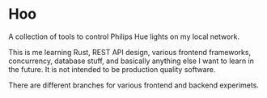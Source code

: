 # Hoo

A collection of tools to control Philips Hue lights on my local network. 

This is me learning Rust, REST API design, various frontend frameworks, concurrency, database stuff, and basically anything else I want to learn in the future. It is not intended to be production quality software. 

There are different branches for various frontend and backend experimets.
